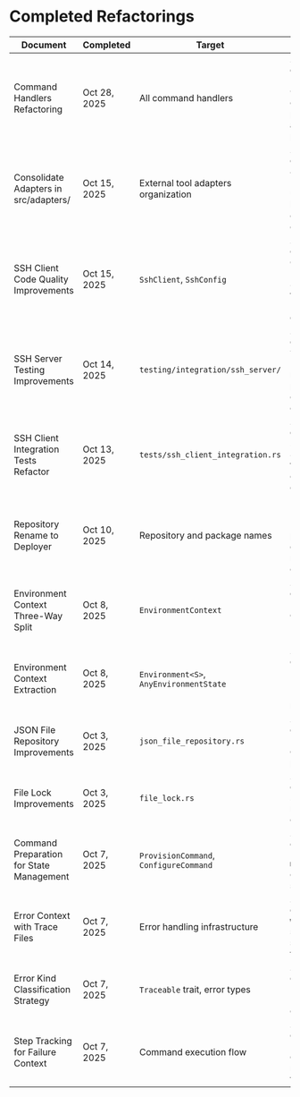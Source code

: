 # Completed Refactorings

| Document                                 | Completed    | Target                                  | Notes                                                                                                                                                                                                                             |
| ---------------------------------------- | ------------ | --------------------------------------- | --------------------------------------------------------------------------------------------------------------------------------------------------------------------------------------------------------------------------------- |
| Command Handlers Refactoring             | Oct 28, 2025 | All command handlers                    | See git history at `docs/refactors/plans/command-handlers-refactoring.md` - Comprehensive refactoring covering error handling, logging patterns, and method organization across all command handlers (7 proposals, all completed) |
| Consolidate Adapters in src/adapters/    | Oct 15, 2025 | External tool adapters organization     | See `docs/refactors/plans/consolidate-adapters-in-src-adapters.md` - Moved all external tool adapters to unified `src/adapters/` module for better discoverability and consistency (4 proposals, all completed)                   |
| SSH Client Code Quality Improvements     | Oct 15, 2025 | `SshClient`, `SshConfig`                | See git history at `docs/refactors/ssh-client-code-quality-improvements.md` - Extracted magic numbers into SshConnectionConfig, improved test quality, enhanced error context (7 of 8 proposals completed, 2 discarded)           |
| SSH Server Testing Improvements          | Oct 14, 2025 | `testing/integration/ssh_server/`       | See git history at `docs/refactors/ssh-server-testing-improvements.md` - Refactored SSH server testing module with trait abstractions, proper error handling, and Docker client injection (13 of 15 proposals completed)          |
| SSH Client Integration Tests Refactor    | Oct 13, 2025 | `tests/ssh_client_integration.rs`       | See git history at `docs/refactors/ssh-client-integration-tests-refactor.md` - Split monolithic test file into focused modules, eliminated ~80% code duplication (4 of 5 proposals completed)                                     |
| Repository Rename to Deployer            | Oct 10, 2025 | Repository and package names            | Renamed from "Torrust Tracker Deploy" to "Torrust Tracker Deployer" - Updated all references, package names, and added deprecation notices to PoC repositories (5 proposals, all completed)                                       |
| Environment Context Three-Way Split      | Oct 8, 2025  | `EnvironmentContext`                    | See git history at `docs/refactors/environment-context-three-way-split.md` - Split context into UserInputs, InternalConfig, and RuntimeOutputs (4 proposals, all completed)                                                       |
| Environment Context Extraction           | Oct 8, 2025  | `Environment<S>`, `AnyEnvironmentState` | See git history at `docs/refactors/environment-context-extraction.md` - Extracted EnvironmentContext from Environment to reduce pattern matching (2 phases, all completed)                                                        |
| JSON File Repository Improvements        | Oct 3, 2025  | `json_file_repository.rs`               | See git history at `docs/refactors/json-file-repository-improvements.md` for the complete refactoring plan (9 proposals, all completed)                                                                                           |
| File Lock Improvements                   | Oct 3, 2025  | `file_lock.rs`                          | See git history at `docs/refactors/file-lock-improvements.md` for the complete refactoring plan (10 proposals, all completed)                                                                                                     |
| Command Preparation for State Management | Oct 7, 2025  | `ProvisionCommand`, `ConfigureCommand`  | See git history at `docs/refactors/command-preparation-for-state-management.md` - Refactored commands to prepare for type-state pattern integration                                                                               |
| Error Context with Trace Files           | Oct 7, 2025  | Error handling infrastructure           | See git history at `docs/refactors/error-context-with-trace-files.md` - Replaced string-based error context with structured, type-safe context and trace files                                                                    |
| Error Kind Classification Strategy       | Oct 7, 2025  | `Traceable` trait, error types          | See git history at `docs/refactors/error-kind-classification-strategy.md` - Moved error kind determination into error types via `Traceable` trait                                                                                 |
| Step Tracking for Failure Context        | Oct 7, 2025  | Command execution flow                  | See git history at `docs/refactors/step-tracking-for-failure-context.md` - Added explicit step tracking to eliminate reverse engineering from error types                                                                         |
